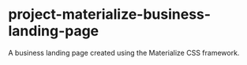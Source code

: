 # project-materialize-business-landing-page
A business landing page created using the Materialize CSS framework.
